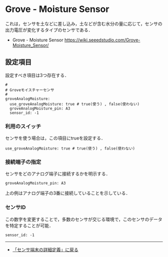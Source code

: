 # Grove - Moisture Sensor

これは，センサを土などに差し込み，土などが含む水分の量に応じて，センサの出力電圧が変化するタイプのセンサである．

- Grove - Moisture Sensor https://wiki.seeedstudio.com/Grove-Moisture_Sensor/



## 設定項目
設定すべき項目は3つ存在する．

```
#
# Groveモイスチャーセンサ
#
groveAnalogMoisture:
  use_groveAnalogMoisture: true # true(使う) , false(使わない)
  groveAnalogMoisture_pin: A3
  sensor_id: -1
```

### 利用のスイッチ
センサを使う場合は，この項目にtrueを設定する．
```
use_groveAnalogMoisture: true # true(使う) , false(使わない)
```

### 接続端子の指定
センサをどのアナログ端子に接続するかを明示する．
```
groveAnalogMoisture_pin: A3
```

上の例はアナログ端子の3番に接続していることを示している．


### センサID
この数字を変更することで，多数のセンサが交じる環境で，このセンサのデータを特定することが可能．
```
sensor_id: -1
```

***

- [「センサ端末の詳細定義」に戻る](../CodeGeneration/TotalDefinition.md)
